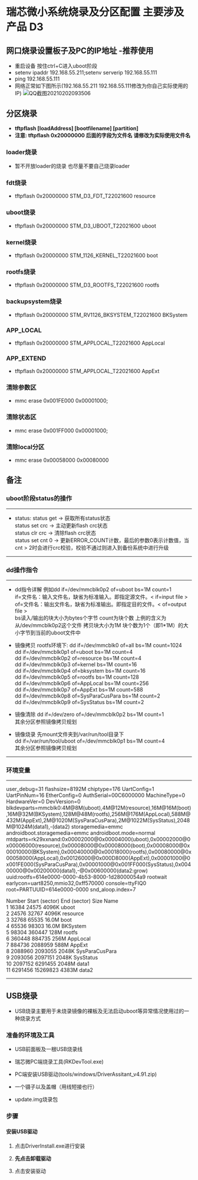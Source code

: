 # 瑞芯微小系统烧录及分区配置 主要涉及产品 D3

## 网口烧录设置板子及PC的IP地址 -推荐使用

- 重启设备 按住ctrl+C进入uboot阶段
- setenv ipaddr 192.168.55.211;setenv serverip 192.168.55.111
- ping 192.168.55.111
- 网络正常如下图所示(192.168.55.211 192.168.55.111修改为你自己实际使用的IP)
![QQ截图20210202093506](https://cdn.jsdelivr.net/gh/cairufan/image@main//picture/QQ截图20210202093506.png)  

## 分区烧录

- **tftpflash [loadAddress] [bootfilename] [partition]**
- **注意: tftpflash 0x20000000 后面的字段为文件名 请修改为实际使用文件名**

### loader烧录

- 暂不开放loader的烧录 也尽量不要自己烧录loader

### fdt烧录

- tftpflash 0x20000000 STM_D3_FDT_T22021600 resource

### uboot烧录

- tftpflash 0x20000000 STM_D3_UBOOT_T22021600 uboot

### kernel烧录

- tftpflash 0x20000000 STM_1126_KERNEL_T22021600 boot

### rootfs烧录

- tftpflash 0x20000000 STM_D3_ROOTFS_T22021600 rootfs

### backupsystem烧录

- tftpflash 0x20000000 STM_RV1126_BKSYSTEM_T22021600 BKSystem

### APP_LOCAL

- tftpflash 0x20000000 STM_APPLOCAL_T22021600 AppLocal

### APP_EXTEND

- tftpflash 0x20000000 STM_APPLOCAL_T22021600 AppExt

### 清除参数区

- mmc erase 0x001FE000 0x00001000;

### 清除状态区

- mmc erase 0x001FF000 0x00001000;

### 清除local分区

- mmc erase 0x00058000 0x00080000

## 备注

### uboot阶段status的操作

----

- status:
status get -> 获取所有status状态  
status set crc -> 主动更新flash crc状态  
status clr crc -> 清除flash crc状态  
status set cnt 0 -> 更新ERROR_COUNT计数，最后的参数0表示计数值，当cnt > 2时会进行crc校验，校验不通过则进入到备份系统中进行升级  

----

### dd操作指令

----

- dd指令详解
例如dd if=/dev/mmcblk0p2 of=uboot bs=1M count=1  
if=文件名：输入文件名，缺省为标准输入。即指定源文件。< if=input file >
of=文件名：输出文件名，缺省为标准输出。即指定目的文件。< of=output file >  
bs读入/输出的块大小为bytes个字节
count为块个数
上例的含义为从/dev/mmcblk0p2这个文件 拷贝块大小为1M 块个数为1个（即1*1M）的大小字节到当前的uboot文件中

- 镜像拷贝 rootfs环境下:
dd if=/dev/mmcblk0 of=all bs=1M count=1024  
dd if=/dev/mmcblk0p1 of=uboot bs=1M count=4  
dd if=/dev/mmcblk0p2 of=resource bs=1M count=4  
dd if=/dev/mmcblk0p3 of=kernel bs=1M count=16  
dd if=/dev/mmcblk0p4 of=bksystem bs=1M count=16  
dd if=/dev/mmcblk0p5 of=rootfs bs=1M count=128  
dd if=/dev/mmcblk0p6 of=AppLocal bs=1M count=256  
dd if=/dev/mmcblk0p7 of=AppExt bs=1M count=588  
dd if=/dev/mmcblk0p8 of=SysParaCusPara bs=1M count=2  
dd if=/dev/mmcblk0p9 of=SysStatus bs=1M count=2  

- 镜像清除
dd if=/dev/zero of=/dev/mmcblk0p2 bs=1M count=1  
其余分区参照镜像拷贝规划

- 镜像烧录
先mount文件夹到/var/run/tool目录下  
dd if=/var/run/tool/uboot of=/dev/mmcblk0p1 bs=1M count=4  
其余分区参照镜像拷贝规划

----

### 环境变量

----

user_debug=31 flashsize=8192M chiptype=176 UartConfig=1 UartPinNum=16 EtherConfig=0 AuthSerial=00C6000000 MachineType=0 HardwareVer=0 DevVersion=0 blkdevparts=mmcblk0:4M@8M(uboot),4M@12M(resource),16M@16M(boot),16M@32M(BKSystem),128M@48M(rootfs),256M@176M(AppLocal),588M@432M(AppExt),2M@1020M(SysParaCusPara),2M@1022M(SysStatus),2048M@1024M(data1),-(data2) storagemedia=emmc androidboot.storagemedia=emmc androidboot.mode=normal mtdparts=rk29xxnand:0x00002000@0x00004000(uboot),0x00002000@0x00006000(resource),0x00008000@0x00008000(boot),0x00008000@0x00010000(BKSystem),0x00040000@0x00018000(rootfs),0x00080000@0x00058000(AppLocal),0x00126000@0x000D8000(AppExt),0x00001000@0x001FE000(SysParaCusPara),0x00001000@0x001FF000(SysStatus),0x00400000@0x00200000(data1),-@0x00600000(data2:grow) uuid:rootfs=614e0000-0000-4b53-8000-1d28000054a9 rootwait earlycon=uart8250,mmio32,0xff570000 console=ttyFIQ0 root=PARTUUID=614e0000-0000 snd_aloop.index=7

Number  Start (sector)    End (sector)  Size Name  
1           16384           24575 4096K uboot  
2           24576           32767 4096K resource  
3           32768           65535 16.0M boot  
4           65536           98303 16.0M BKSystem  
5           98304          360447  128M rootfs  
6          360448          884735  256M AppLocal  
7          884736         2088959  588M AppExt  
8         2088960         2093055 2048K SysParaCusPara  
9         2093056         2097151 2048K SysStatus  
10         2097152         6291455 2048M data1  
11         6291456        15269823 4383M data2  

----

## USB烧录

- USB烧录主要用于未烧录镜像的裸板及无法启动uboot等异常情况使用过的一种烧录方式

### 准备的环境及工具

- USB前面板及一根USB烧录线

- 瑞芯微PC端烧录工具(RKDevTool.exe)

- PC端安装USB驱动(tools/windows/DriverAssitant_v4.91.zip)

- 一个镊子以及盖帽（用线短接也行）

- update.img烧录包

### 步骤

#### 安装USB驱动

1. 点击DriverInstall.exe进行安装

2. **先点击卸载驱动**

3. 点击安装驱动

